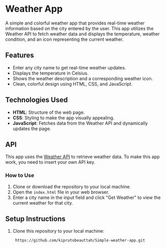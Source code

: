 # Weather App

A simple and colorful weather app that provides real-time weather information based on the city entered by the user. This app utilizes the Weather API to fetch weather data and displays the temperature, weather condition, and an icon representing the current weather.

## Features
- Enter any city name to get real-time weather updates.
- Displays the temperature in Celsius.
- Shows the weather description and a corresponding weather icon.
- Clean, colorful design using HTML, CSS, and JavaScript.

## Technologies Used
- **HTML**: Structure of the web page.
- **CSS**: Styling to make the app visually appealing.
- **JavaScript**: Fetches data from the Weather API and dynamically updates the page.

## API
This app uses the [Weather API](https://www.weatherapi.com/) to retrieve weather data. To make this app work, you need to insert your own API key.

### How to Use
1. Clone or download the repository to your local machine.
2. Open the `index.html` file in your web browser.
3. Enter a city name in the input field and click "Get Weather" to view the current weather for that city.

## Setup Instructions

1. Clone this repository to your local machine:
   ```bash
    https://github.com/kiprutobeauttah/Simple-weather-app.git
